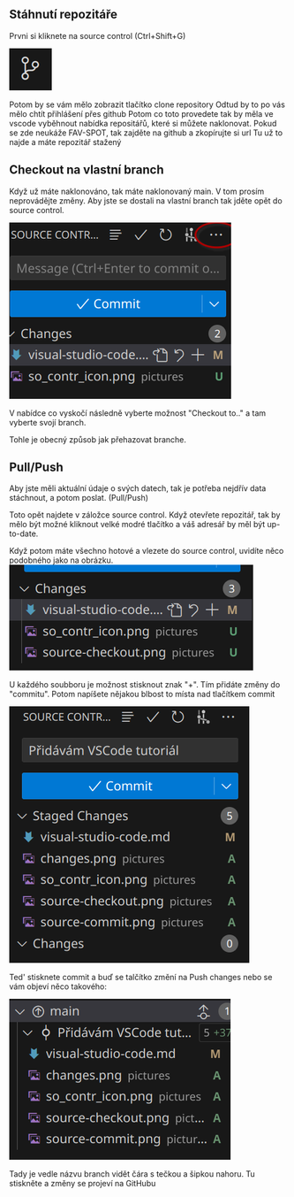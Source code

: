 ## Stáhnutí repozitáře
Prvni si kliknete na source control (Ctrl+Shift+G)

![Icona](./pictures/so_contr_icon.png)

Potom by se vám mělo zobrazit tlačítko clone repository
Odtud by to po vás mělo chtít přihlášení přes github
Potom co toto provedete tak by měla ve vscode vyběhnout nabídka repositářů, které si můžete naklonovat.
Pokud se zde neukáže FAV-SPOT, tak zajděte na github a zkopírujte si url
Tu už to najde a máte repozitář stažený

## Checkout na vlastní branch
Když už máte naklonováno, tak máte naklonovaný main. V tom prosím neprovádějte změny.
Aby jste se dostali na vlastní branch tak jděte opět do source control.


![Zde klikněte](./pictures/source-checkout.png)

V nabídce co vyskočí následně vyberte možnost "Checkout to.." a tam vyberte svojí branch.

Tohle je obecný způsob jak přehazovat branche.

## Pull/Push
Aby jste měli aktuální údaje o svých datech, tak je potřeba nejdřív data stáchnout, a potom poslat. (Pull/Push)

Toto opět najdete v záložce source control. Když otevřete repozitář, tak by mělo být možné kliknout velké  modré tlačítko a váš adresář by měl být up-to-date.

Když potom máte všechno hotové a vlezete do source control, uvidíte něco podobného jako na obrázku.
![Seznam Změn](./pictures/changes.png)

U každého soubboru je možnost stisknout znak "+". Tím přidáte změny do "commitu".
Potom napíšete nějakou blbost to místa nad tlačítkem commit

![Celý obrázek](./pictures/source-almost.png)

Ted' stisknete commit a buď se talčítko změní na Push changes nebo se vám objeví něco takového:

![Push](./pictures/commit-push.png)

Tady je vedle názvu branch vidět čára s tečkou a šipkou nahoru. Tu stiskněte a změny se projeví na GitHubu